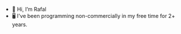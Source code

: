 - 👋 Hi, I’m Rafal
- 🖥️ I've been programming non-commercially in my free time for 2+ years.

<!---
xrttrx/xrttrx is a ✨ special ✨ repository because its `README.md` (this file) appears on your GitHub profile.
You can click the Preview link to take a look at your changes.
--->
